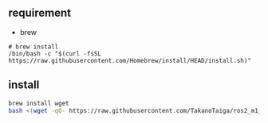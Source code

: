 ## requirement
- brew
```
# brew install
/bin/bash -c "$(curl -fsSL https://raw.githubusercontent.com/Homebrew/install/HEAD/install.sh)"
```

## install
```sh
brew install wget
bash <(wget -qO- https://raw.githubusercontent.com/TakanoTaiga/ros2_m1_native/master/setup.sh)
```

